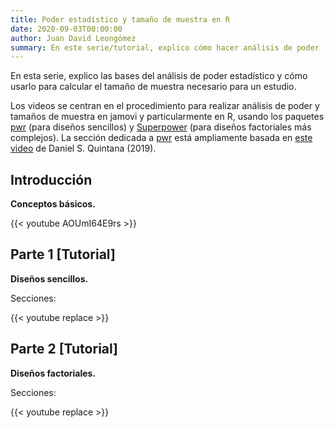 ```yaml
---
title: Poder estadístico y tamaño de muestra en R
date: 2020-09-03T00:00:00
author: Juan David Leongómez
summary: En este serie/tutorial, explico cómo hacer análisis de poder (o potencia) estadística para calcular el tamaño de muestra necesario para un estudio.
---
```


En esta serie, explico las bases del análisis de poder estadístico y cómo usarlo para calcular el tamaño de muestra necesario para un estudio. 

Los videos se centran en el procedimiento para realizar análisis de poder y tamaños de muestra en jamovi y particularmente en R, usando los paquetes [pwr](https://www.rdocumentation.org/packages/pwr/) (para diseños sencillos) y [Superpower](https://cran.r-project.org/web/packages/Superpower/vignettes/intro_to_superpower.html) (para diseños factoriales más complejos). La sección dedicada a [pwr](https://www.rdocumentation.org/packages/pwr/) está ampliamente basada en [este video](https://youtu.be/ZIjOG8LTTh8) de Daniel S. Quintana (2019).

## Introducción

**Conceptos básicos.**

{{< youtube AOUmI64E9rs >}}

## Parte 1 [Tutorial]

**Diseños sencillos.**

Secciones:

{{< youtube replace >}}

## Parte 2 [Tutorial]

**Diseños factoriales.**

Secciones:

{{< youtube replace >}}
